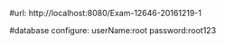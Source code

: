 #url:
http://localhost:8080/Exam-12646-20161219-1

#database configure:
userName:root
password:root123
